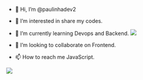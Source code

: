 
- 👋 Hi, I’m @paulinhadev2
- 👀 I’m interested in share my codes.
- 🌱 I’m currently learning Devops and Backend.     <img src = https://user-images.githubusercontent.com/121134832/211650551-3c501542-d151-40e2-8cf5-2ac7d94d41bb.png />

- 💞️ I’m looking to collaborate on Frontend.
- 📫 How to reach me JavaScript.

<!---
paulinhadev2/paulinhadev2 is a ✨ special ✨ repository because its `README.md` (this file) appears on your GitHub profile.
You can click the Preview link to take a look at your changes.
--->




<img src = https://user-images.githubusercontent.com/121134832/211650551-3c501542-d151-40e2-8cf5-2ac7d94d41bb.png />


